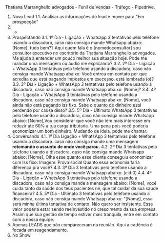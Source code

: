 Thatiana Marranghello advogados - Funil de Vendas - Tráfego - Pipedrive.
1. Novo Lead
1.1. Analisar as informações do lead e mover para "Em prospecção"
2. -
3. Prospectando
3.1. 1º Dia - Ligação + Whatsapp 3 tentativas pelo telefone usando a discadora, caso não consiga
mande Whatsapp abaixo: [Nome], tudo bem?? Aqui quem fala é o [nomedoconsultor] sou consultor
executivo no escritório da Thatiana Marranghello advogados. Me ajuda a entender um pouco melhor
sua situação hoje. Pode me mandar uma mensagem ou áudio me explicando?
3.2. 2º Dia - Ligação + WhatsApp 3 tentativas pelo telefone usando a discadora, caso não consiga
mande Whatsapp abaixo: Você entrou em contato por que acredita que está pagando impostos em
execesso, está lembrada (o)?
3.3. 3º Dia - Ligação + WhatsApp 3 tentativas pelo telefone usando a discadora, caso não consiga
mande Whatsapp abaixo: [Nome]?
3.4. 4º Dia - Ligação + WhatsApp 3 tentativas pelo telefone usando a discadora, caso não consiga
mande Whatsapp abaixo: [Nome], você ainda não está pagando iss fixo. Sabe o quanto de dinheiro
está perdendo por causa disso?
3.5. 5º Dia - Ultimato WhatsApp 3 tentativas pelo telefone usando a discadora, caso não consiga
mande Whatsapp abaixo: [Nome],Vou considerar que você não tem mais interesse em reduzir até
60% a tua carga tribútaria. Uma pena pois você poderia economizar um bom dinheiro. Mudando de
ideia, pode me chamar.
4. Conversando
4.1. 1º Dia Ligação + WhatsApp 3 tentativas pelo telefone usando a discadora. caso não consiga
mande uma mensagem **retomando o assunto de onde você parou.**
4.2. 2º Dia 3 tentativas pelo telefone usando a discadora, caso não consiga mande Whatsapp abaixo:
[Nome], Olha esse quanto esse cliente conseguiu economizar com Iss fixo: Imagem: Prova social
Quanto essa economia faria diferença pra você?
4.3. 3º Dia 3 tentativas pelo telefone usando a discadora, caso não consiga mande Whatsapp abaixo:
(cid:0)
4.4. 4º Dia - Ligação + WhatsApp 3 tentativas pelo telefone usando a discadora, caso não consiga
mande a mensagem abaixo: [Nome], você cuida tanto da saúde dos teus pacientes né, que tal cuidar
da sua saúde financeira?
4.5. 5º Dia - Ultimato 3 tentativas pelo telefone usando a discadora, caso não consiga mande
Whatsapp abaixo: "[Nome], essa será minha última tentativa de contato. Não quero ser insistente.
Esse valor poderia estar sendo reeinvestido no crescimento da sua empresa. Assim que sua gestão
de tempo estiver mais tranquila, entre em contato com a nossa equipe.
5. Apenas LEADS que não compareceram na reunião. Aqui a cadência é focada em
reagendamento.
6. No Show